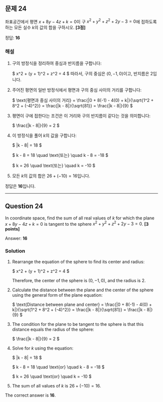 ## 문제 24
좌표공간에서 평면 $x + 8y - 4z + k = 0$이 구 $x^2 + y^2 + z^2 + 2y - 3 = 0$에 접하도록 하는 모든 실수 $k$의 값의 합을 구하시오. **[3점]**

정답: **16**

### 해설
1. 구의 방정식을 정리하여 중심과 반지름을 구합니다:

   $
   x^2 + (y + 1)^2 + z^2 = 4
   $
   따라서, 구의 중심은 $(0, -1, 0)$이고, 반지름은 $2$입니다.

2. 주어진 평면의 일반 방정식에서 평면과 구의 중심 사이의 거리를 구합니다:

   $
   \text{평면과 중심 사이의 거리} = \frac{|0 + 8(-1) - 4(0) + k|}{\sqrt{1^2 + 8^2 + (-4)^2}} = \frac{|k - 8|}{\sqrt{81}} = \frac{|k - 8|}{9}
   $
   
3. 평면이 구에 접한다는 조건은 이 거리와 구의 반지름이 같다는 것을 의미합니다:

   $
   \frac{|k - 8|}{9} = 2
   $

4. 이 방정식을 풀어 $k$의 값을 구합니다:

   $
   |k - 8| = 18
   $

   $
   k - 8 = 18 \quad \text{또는} \quad k - 8 = -18
   $

   $
   k = 26 \quad \text{또는} \quad k = -10
   $

5. 모든 $k$의 값의 합은 $26 + (-10) = 16$입니다.

정답은 **16**입니다.

---

## Question 24
In coordinate space, find the sum of all real values of $k$ for which the plane $x + 8y - 4z + k = 0$ is tangent to the sphere $x^2 + y^2 + z^2 + 2y - 3 = 0$. **[3 points]**

Answer: **16**

### Solution
1. Rearrange the equation of the sphere to find its center and radius:

   $
   x^2 + (y + 1)^2 + z^2 = 4
   $

   Therefore, the center of the sphere is $(0, -1, 0)$, and the radius is $2$.

2. Calculate the distance between the plane and the center of the sphere using the general form of the plane equation:

   $
   \text{Distance between plane and center} = \frac{|0 + 8(-1) - 4(0) + k|}{\sqrt{1^2 + 8^2 + (-4)^2}} = \frac{|k - 8|}{\sqrt{81}} = \frac{|k - 8|}{9}
   $

3. The condition for the plane to be tangent to the sphere is that this distance equals the radius of the sphere:

   $
   \frac{|k - 8|}{9} = 2
   $

4. Solve for $k$ using the equation:

   $
   |k - 8| = 18
   $

   $
   k - 8 = 18 \quad \text{or} \quad k - 8 = -18
   $

   $
   k = 26 \quad \text{or} \quad k = -10
   $

5. The sum of all values of $k$ is $26 + (-10) = 16$.

The correct answer is **16**.
